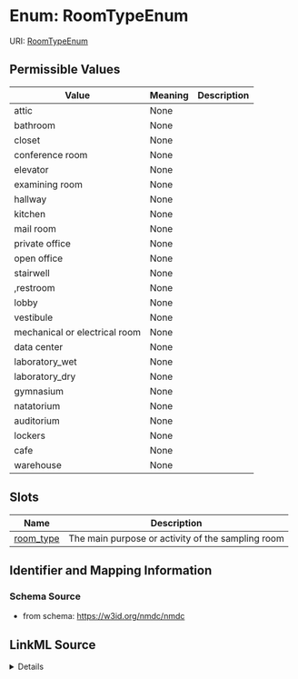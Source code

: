 # Enum: RoomTypeEnum



URI: [RoomTypeEnum](RoomTypeEnum.md)

## Permissible Values

| Value | Meaning | Description |
| --- | --- | --- |
| attic | None |  |
| bathroom | None |  |
| closet | None |  |
| conference room | None |  |
| elevator | None |  |
| examining room | None |  |
| hallway | None |  |
| kitchen | None |  |
| mail room | None |  |
| private office | None |  |
| open office | None |  |
| stairwell | None |  |
| ,restroom | None |  |
| lobby | None |  |
| vestibule | None |  |
| mechanical or electrical room | None |  |
| data center | None |  |
| laboratory_wet | None |  |
| laboratory_dry | None |  |
| gymnasium | None |  |
| natatorium | None |  |
| auditorium | None |  |
| lockers | None |  |
| cafe | None |  |
| warehouse | None |  |




## Slots

| Name | Description |
| ---  | --- |
| [room_type](room_type.md) | The main purpose or activity of the sampling room |






## Identifier and Mapping Information







### Schema Source


* from schema: https://w3id.org/nmdc/nmdc




## LinkML Source

<details>
```yaml
name: room_type_enum
from_schema: https://w3id.org/nmdc/nmdc
rank: 1000
permissible_values:
  attic:
    text: attic
  bathroom:
    text: bathroom
  closet:
    text: closet
  conference room:
    text: conference room
  elevator:
    text: elevator
  examining room:
    text: examining room
  hallway:
    text: hallway
  kitchen:
    text: kitchen
  mail room:
    text: mail room
  private office:
    text: private office
  open office:
    text: open office
  stairwell:
    text: stairwell
  ',restroom':
    text: ',restroom'
  lobby:
    text: lobby
  vestibule:
    text: vestibule
  mechanical or electrical room:
    text: mechanical or electrical room
  data center:
    text: data center
  laboratory_wet:
    text: laboratory_wet
  laboratory_dry:
    text: laboratory_dry
  gymnasium:
    text: gymnasium
  natatorium:
    text: natatorium
  auditorium:
    text: auditorium
  lockers:
    text: lockers
  cafe:
    text: cafe
  warehouse:
    text: warehouse

```
</details>